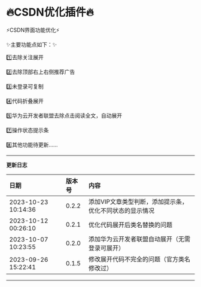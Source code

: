 🔥CSDN优化插件🔥
==

⚡️CSDN界面功能优化⚡️

✨主要功能点如下：✨

1️⃣去除关注展开

2️⃣去除顶部右上右侧推荐广告

3️⃣未登录可复制

4️⃣代码折叠展开

5️⃣华为云开发者联盟去除点击阅读全文，自动展开

7️⃣操作状态提示条

8️⃣其他功能待更新……


---

**更新日志**


| 日期               | 版本号 | 内容                                           |
| :----------------- | :----- | :--------------------------------------------- |
| 2023-10-23 10:14:36 | 0.2.2  | 添加VIP文章类型判断，添加提示条，优化不同状态的显示情况 |
| 2023-10-12 00:26:10 | 0.2.1  | 优化代码展开后类名替换的问题 |
| 2023-10-07 10:23:55 | 0.2.0  | 添加华为云开发者联盟自动展开（无需登录可展开） |
| 2023-09-26 15:22:41 | 0.1.5  | 修改展开代码不完全的问题（官方类名修改过）     |


---

